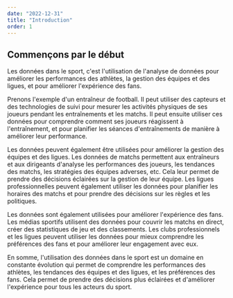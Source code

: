 ```yaml
---
date: "2022-12-31"
title: "Introduction"
order: 1
---
```


## Commençons par le début

Les données dans le sport, c'est l'utilisation de l'analyse de données pour améliorer les performances des athlètes, la gestion des équipes et des ligues, et pour améliorer l'expérience des fans.

Prenons l'exemple d'un entraîneur de football. Il peut utiliser des capteurs et des technologies de suivi pour mesurer les activités physiques de ses joueurs pendant les entraînements et les matchs. Il peut ensuite utiliser ces données pour comprendre comment ses joueurs réagissent à l'entraînement, et pour planifier les séances d'entraînements de manière à améliorer leur performance.

Les données peuvent également être utilisées pour améliorer la gestion des équipes et des ligues. Les données de matchs permettent aux entraîneurs et aux dirigeants d'analyse les performances des joueurs, les tendances des matchs, les stratégies des équipes adverses, etc. Cela leur permet de prendre des décisions éclairées sur la gestion de leur équipe. Les ligues professionnelles peuvent également utiliser les données pour planifier les horaires des matchs et pour prendre des décisions sur les règles et les politiques.

Les données sont également utilisées pour améliorer l'expérience des fans. Les médias sportifs utilisent des données pour couvrir les matchs en direct, créer des statistiques de jeu et des classements. Les clubs professionnels et les ligues peuvent utiliser les données pour mieux comprendre les préférences des fans et pour améliorer leur engagement avec eux.

En somme, l'utilisation des données dans le sport est un domaine en constante évolution qui permet de comprendre les performances des athlètes, les tendances des équipes et des ligues, et les préférences des fans. Cela permet de prendre des décisions plus éclairées et d'améliorer l'expérience pour tous les acteurs du sport.

